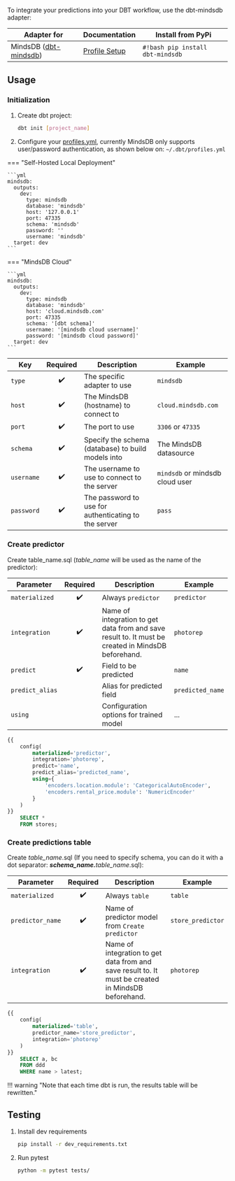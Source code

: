 To integrate your predictions into your DBT workflow, use the dbt-mindsdb adapter:

| Adapter for                                                     | Documentation                                     | Install from PyPi                |
| --------------------------------------------------------------- | ------------------------------------------------- | -------------------------------- |
| MindsDB ([dbt-mindsdb](https://github.com/mindsdb/dbt-mindsdb)) | [Profile Setup](/connect/dbt/#initialization) | `#!bash pip install dbt-mindsdb` |

## Usage

### Initialization

1. Create dbt project:

   ```bash
   dbt init [project_name]
   ```

2. Configure your [profiles.yml](/connect/dbt-mindsdb-profile), 
   currently MindsDB only supports user/password authentication, as shown below on: `~/.dbt/profiles.yml`

=== "Self-Hosted Local Deployment"

    ```yml
    mindsdb:
      outputs:
        dev:
          type: mindsdb
          database: 'mindsdb'
          host: '127.0.0.1'
          port: 47335
          schema: 'mindsdb'
          password: ''
          username: 'mindsdb'
      target: dev
    ```

=== "MindsDB Cloud"

    ```yml
    mindsdb:
      outputs:
        dev:
          type: mindsdb
          database: 'mindsdb'
          host: 'cloud.mindsdb.com'
          port: 47335
          schema: '[dbt schema]'
          username: '[mindsdb cloud username]'
          password: '[mindsdb cloud password]'
      target: dev
    ```

| Key        | Required | Description                                          | Example                         |
| ---------- | :------: | ---------------------------------------------------- | ------------------------------- |
| `type`     |    ✔️    | The specific adapter to use                          | `mindsdb`                       |
| `host`     |    ✔️    | The MindsDB (hostname) to connect to                 | `cloud.mindsdb.com`             |
| `port`     |    ✔️    | The port to use                                      | `3306` or `47335`               |
| `schema`   |    ✔️    | Specify the schema (database) to build models into   | The MindsDB datasource          |
| `username` |    ✔️    | The username to use to connect to the server         | `mindsdb` or mindsdb cloud user |
| `password` |    ✔️    | The password to use for authenticating to the server | `pass`                          |

### Create predictor

Create table_name.sql (<em>table_name</em> will be used as the name of the predictor):

| Parameter       | Required | Description                                                                                        | Example          |
| --------------- | :------: | -------------------------------------------------------------------------------------------------- | ---------------- |
| `materialized`  |    ✔️    | Always `predictor`                                                                                 | `predictor`      |
| `integration`   |    ✔️    | Name of integration to get data from and save result to. It must be created in MindsDB beforehand. | `photorep`       |
| `predict`       |    ✔️    | Field to be predicted                                                                              | `name`           |
| `predict_alias` |          | Alias for predicted field                                                                          | `predicted_name` |
| `using`         |          | Configuration options for trained model                                                            | ...              |

```sql
{{
    config(
        materialized='predictor',
        integration='photorep',
        predict='name',
        predict_alias='predicted_name',
        using={
            'encoders.location.module': 'CategoricalAutoEncoder',
            'encoders.rental_price.module': 'NumericEncoder'
        }
    )
}}
    SELECT *
    FROM stores;
```

### Create predictions table

Create <em>table_name</em>.sql (If you need to specify schema, you can do it with a dot separator: <em><strong>schema_name.</strong>table_name</em>.sql):

| Parameter        | Required | Description                                                                                        | Example           |
| ---------------- | :------: | -------------------------------------------------------------------------------------------------- | ----------------- |
| `materialized`   |    ✔️    | Always `table`                                                                                     | `table`           |
| `predictor_name` |    ✔️    | Name of predictor model from `Create predictor`                                                    | `store_predictor` |
| `integration`    |    ✔️    | Name of integration to get data from and save result to. It must be created in MindsDB beforehand. | `photorep`        |

```sql
{{
    config(
        materialized='table',
        predictor_name='store_predictor',
        integration='photorep'
    )
}}
    SELECT a, bc
    FROM ddd
    WHERE name > latest;
```

!!! warning "Note that each time dbt is run, the results table will be rewritten."

## Testing

1. Install dev requirements

   ```bash
   pip install -r dev_requirements.txt
   ```

2. Run pytest

   ```bash
   python -m pytest tests/
   ```
